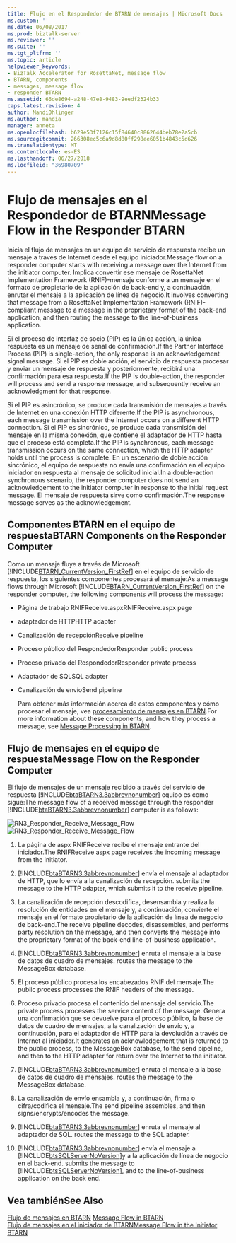 ```yaml
---
title: Flujo en el Respondedor de BTARN de mensajes | Microsoft Docs
ms.custom: ''
ms.date: 06/08/2017
ms.prod: biztalk-server
ms.reviewer: ''
ms.suite: ''
ms.tgt_pltfrm: ''
ms.topic: article
helpviewer_keywords:
- BizTalk Accelerator for RosettaNet, message flow
- BTARN, components
- messages, message flow
- responder BTARN
ms.assetid: 66de8694-a248-47e8-9483-9eedf2324b33
caps.latest.revision: 4
author: MandiOhlinger
ms.author: mandia
manager: anneta
ms.openlocfilehash: b629e53f7126c15f84640c8862644beb78e2a5cb
ms.sourcegitcommit: 266308ec5c6a9d8d80ff298ee6051b4843c5d626
ms.translationtype: MT
ms.contentlocale: es-ES
ms.lasthandoff: 06/27/2018
ms.locfileid: "36980709"
---
```

# <a name="message-flow-in-the-responder-btarn"></a><span data-ttu-id="3ca6d-102">Flujo de mensajes en el Respondedor de BTARN</span><span class="sxs-lookup"><span data-stu-id="3ca6d-102">Message Flow in the Responder BTARN</span></span>
<span data-ttu-id="3ca6d-103">Inicia el flujo de mensajes en un equipo de servicio de respuesta recibe un mensaje a través de Internet desde el equipo iniciador.</span><span class="sxs-lookup"><span data-stu-id="3ca6d-103">Message flow on a responder computer starts with receiving a message over the Internet from the initiator computer.</span></span> <span data-ttu-id="3ca6d-104">Implica convertir ese mensaje de RosettaNet Implementation Framework (RNIF)-mensaje conforme a un mensaje en el formato de propietario de la aplicación de back-end y, a continuación, enrutar el mensaje a la aplicación de línea de negocio.</span><span class="sxs-lookup"><span data-stu-id="3ca6d-104">It involves converting that message from a RosettaNet Implementation Framework (RNIF)-compliant message to a message in the proprietary format of the back-end application, and then routing the message to the line-of-business application.</span></span>  
  
 <span data-ttu-id="3ca6d-105">Si el proceso de interfaz de socio (PIP) es la única acción, la única respuesta es un mensaje de señal de confirmación.</span><span class="sxs-lookup"><span data-stu-id="3ca6d-105">If the Partner Interface Process (PIP) is single-action, the only response is an acknowledgement signal message.</span></span> <span data-ttu-id="3ca6d-106">Si el PIP es doble acción, el servicio de respuesta procesar y enviar un mensaje de respuesta y posteriormente, recibirá una confirmación para esa respuesta.</span><span class="sxs-lookup"><span data-stu-id="3ca6d-106">If the PIP is double-action, the responder will process and send a response message, and subsequently receive an acknowledgment for that response.</span></span>  
  
 <span data-ttu-id="3ca6d-107">Si el PIP es asincrónico, se produce cada transmisión de mensajes a través de Internet en una conexión HTTP diferente.</span><span class="sxs-lookup"><span data-stu-id="3ca6d-107">If the PIP is asynchronous, each message transmission over the Internet occurs on a different HTTP connection.</span></span> <span data-ttu-id="3ca6d-108">Si el PIP es sincrónico, se produce cada transmisión del mensaje en la misma conexión, que contiene el adaptador de HTTP hasta que el proceso está completa.</span><span class="sxs-lookup"><span data-stu-id="3ca6d-108">If the PIP is synchronous, each message transmission occurs on the same connection, which the HTTP adapter holds until the process is complete.</span></span> <span data-ttu-id="3ca6d-109">En un escenario de doble acción sincrónico, el equipo de respuesta no envía una confirmación en el equipo iniciador en respuesta al mensaje de solicitud inicial.</span><span class="sxs-lookup"><span data-stu-id="3ca6d-109">In a double-action synchronous scenario, the responder computer does not send an acknowledgement to the initiator computer in response to the initial request message.</span></span> <span data-ttu-id="3ca6d-110">El mensaje de respuesta sirve como confirmación.</span><span class="sxs-lookup"><span data-stu-id="3ca6d-110">The response message serves as the acknowledgement.</span></span>  
  
## <a name="btarn-components-on-the-responder-computer"></a><span data-ttu-id="3ca6d-111">Componentes BTARN en el equipo de respuesta</span><span class="sxs-lookup"><span data-stu-id="3ca6d-111">BTARN Components on the Responder Computer</span></span>  
 <span data-ttu-id="3ca6d-112">Como un mensaje fluye a través de Microsoft [!INCLUDE[BTARN_CurrentVersion_FirstRef](../../includes/btarn-currentversion-firstref-md.md)] en el equipo de servicio de respuesta, los siguientes componentes procesará el mensaje:</span><span class="sxs-lookup"><span data-stu-id="3ca6d-112">As a message flows through Microsoft [!INCLUDE[BTARN_CurrentVersion_FirstRef](../../includes/btarn-currentversion-firstref-md.md)] on the responder computer, the following components will process the message:</span></span>  
  
- <span data-ttu-id="3ca6d-113">Página de trabajo RNIFReceive.aspx</span><span class="sxs-lookup"><span data-stu-id="3ca6d-113">RNIFReceive.aspx page</span></span>  
  
- <span data-ttu-id="3ca6d-114">adaptador de HTTP</span><span class="sxs-lookup"><span data-stu-id="3ca6d-114">HTTP adapter</span></span>  
  
- <span data-ttu-id="3ca6d-115">Canalización de recepción</span><span class="sxs-lookup"><span data-stu-id="3ca6d-115">Receive pipeline</span></span>  
  
- <span data-ttu-id="3ca6d-116">Proceso público del Respondedor</span><span class="sxs-lookup"><span data-stu-id="3ca6d-116">Responder public process</span></span>  
  
- <span data-ttu-id="3ca6d-117">Proceso privado del Respondedor</span><span class="sxs-lookup"><span data-stu-id="3ca6d-117">Responder private process</span></span>  
  
- <span data-ttu-id="3ca6d-118">Adaptador de SQL</span><span class="sxs-lookup"><span data-stu-id="3ca6d-118">SQL adapter</span></span>  
  
- <span data-ttu-id="3ca6d-119">Canalización de envío</span><span class="sxs-lookup"><span data-stu-id="3ca6d-119">Send pipeline</span></span>  
  
  <span data-ttu-id="3ca6d-120">Para obtener más información acerca de estos componentes y cómo procesar el mensaje, vea [procesamiento de mensajes en BTARN](../../adapters-and-accelerators/accelerator-rosettanet/message-processing-in-btarn.md).</span><span class="sxs-lookup"><span data-stu-id="3ca6d-120">For more information about these components, and how they process a message, see [Message Processing in BTARN](../../adapters-and-accelerators/accelerator-rosettanet/message-processing-in-btarn.md).</span></span>  
  
## <a name="message-flow-on-the-responder-computer"></a><span data-ttu-id="3ca6d-121">Flujo de mensajes en el equipo de respuesta</span><span class="sxs-lookup"><span data-stu-id="3ca6d-121">Message Flow on the Responder Computer</span></span>  
 <span data-ttu-id="3ca6d-122">El flujo de mensajes de un mensaje recibido a través del servicio de respuesta [!INCLUDE[btaBTARN3.3abbrevnonumber](../../includes/btabtarn3-3abbrevnonumber-md.md)] equipo es como sigue:</span><span class="sxs-lookup"><span data-stu-id="3ca6d-122">The message flow of a received message through the responder [!INCLUDE[btaBTARN3.3abbrevnonumber](../../includes/btabtarn3-3abbrevnonumber-md.md)] computer is as follows:</span></span>  
  
 <span data-ttu-id="3ca6d-123">![](../../adapters-and-accelerators/accelerator-rosettanet/media/rn3-responder-receive-message-flow.gif "RN3_Responder_Receive_Message_Flow")</span><span class="sxs-lookup"><span data-stu-id="3ca6d-123">![](../../adapters-and-accelerators/accelerator-rosettanet/media/rn3-responder-receive-message-flow.gif "RN3_Responder_Receive_Message_Flow")</span></span>  
  
1. <span data-ttu-id="3ca6d-124">La página de aspx RNIFReceive recibe el mensaje entrante del iniciador.</span><span class="sxs-lookup"><span data-stu-id="3ca6d-124">The RNIFReceive aspx page receives the incoming message from the initiator.</span></span>  
  
2. [!INCLUDE[btaBTARN3.3abbrevnonumber](../../includes/btabtarn3-3abbrevnonumber-md.md)]<span data-ttu-id="3ca6d-125"> envía el mensaje al adaptador de HTTP, que lo envía a la canalización de recepción.</span><span class="sxs-lookup"><span data-stu-id="3ca6d-125"> submits the message to the HTTP adapter, which submits it to the receive pipeline.</span></span>  
  
3. <span data-ttu-id="3ca6d-126">La canalización de recepción descodifica, desensambla y realiza la resolución de entidades en el mensaje y, a continuación, convierte el mensaje en el formato propietario de la aplicación de línea de negocio de back-end.</span><span class="sxs-lookup"><span data-stu-id="3ca6d-126">The receive pipeline decodes, disassembles, and performs party resolution on the message, and then converts the message into the proprietary format of the back-end line-of-business application.</span></span>  
  
4. [!INCLUDE[btaBTARN3.3abbrevnonumber](../../includes/btabtarn3-3abbrevnonumber-md.md)]<span data-ttu-id="3ca6d-127"> enruta el mensaje a la base de datos de cuadro de mensajes.</span><span class="sxs-lookup"><span data-stu-id="3ca6d-127"> routes the message to the MessageBox database.</span></span>  
  
5. <span data-ttu-id="3ca6d-128">El proceso público procesa los encabezados RNIF del mensaje.</span><span class="sxs-lookup"><span data-stu-id="3ca6d-128">The public process processes the RNIF headers of the message.</span></span>  
  
6. <span data-ttu-id="3ca6d-129">Proceso privado procesa el contenido del mensaje del servicio.</span><span class="sxs-lookup"><span data-stu-id="3ca6d-129">The private process processes the service content of the message.</span></span> <span data-ttu-id="3ca6d-130">Genera una confirmación que se devuelve para el proceso público, la base de datos de cuadro de mensajes, a la canalización de envío y, a continuación, para el adaptador de HTTP para la devolución a través de Internet al iniciador.</span><span class="sxs-lookup"><span data-stu-id="3ca6d-130">It generates an acknowledgement that is returned to the public process, to the MessageBox database, to the send pipeline, and then to the HTTP adapter for return over the Internet to the initiator.</span></span>  
  
7. [!INCLUDE[btaBTARN3.3abbrevnonumber](../../includes/btabtarn3-3abbrevnonumber-md.md)]<span data-ttu-id="3ca6d-131"> enruta el mensaje a la base de datos de cuadro de mensajes.</span><span class="sxs-lookup"><span data-stu-id="3ca6d-131"> routes the message to the MessageBox database.</span></span>  
  
8. <span data-ttu-id="3ca6d-132">La canalización de envío ensambla y, a continuación, firma o cifra/codifica el mensaje.</span><span class="sxs-lookup"><span data-stu-id="3ca6d-132">The send pipeline assembles, and then signs/encrypts/encodes the message.</span></span>  
  
9. [!INCLUDE[btaBTARN3.3abbrevnonumber](../../includes/btabtarn3-3abbrevnonumber-md.md)]<span data-ttu-id="3ca6d-133"> enruta el mensaje al adaptador de SQL.</span><span class="sxs-lookup"><span data-stu-id="3ca6d-133"> routes the message to the SQL adapter.</span></span>  
  
10. [!INCLUDE[btaBTARN3.3abbrevnonumber](../../includes/btabtarn3-3abbrevnonumber-md.md)]<span data-ttu-id="3ca6d-134"> envía el mensaje a [!INCLUDE[btsSQLServerNoVersion](../../includes/btssqlservernoversion-md.md)]y a la aplicación de línea de negocio en el back-end.</span><span class="sxs-lookup"><span data-stu-id="3ca6d-134"> submits the message to [!INCLUDE[btsSQLServerNoVersion](../../includes/btssqlservernoversion-md.md)], and to the line-of-business application on the back end.</span></span>  
  
## <a name="see-also"></a><span data-ttu-id="3ca6d-135">Vea también</span><span class="sxs-lookup"><span data-stu-id="3ca6d-135">See Also</span></span>  
 <span data-ttu-id="3ca6d-136">[Flujo de mensajes en BTARN](../../adapters-and-accelerators/accelerator-rosettanet/message-flow-in-btarn.md) </span><span class="sxs-lookup"><span data-stu-id="3ca6d-136">[Message Flow in BTARN](../../adapters-and-accelerators/accelerator-rosettanet/message-flow-in-btarn.md) </span></span>  
 [<span data-ttu-id="3ca6d-137">Flujo de mensajes en el iniciador de BTARN</span><span class="sxs-lookup"><span data-stu-id="3ca6d-137">Message Flow in the Initiator BTARN</span></span>](../../adapters-and-accelerators/accelerator-rosettanet/message-flow-in-the-initiator-btarn.md)